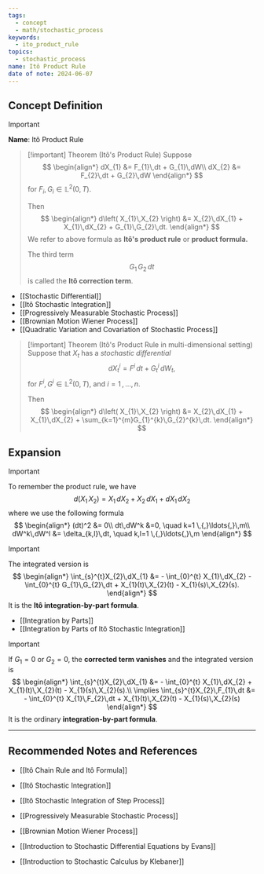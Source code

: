 ```yaml
---
tags:
  - concept
  - math/stochastic_process
keywords:
  - ito_product_rule
topics:
  - stochastic_process
name: Itô Product Rule
date of note: 2024-06-07
---
```


## Concept Definition

>[!important]
>**Name**: Itô Product Rule

>[!important] Theorem (Itô's Product Rule)
>Suppose 
>$$
>\begin{align*}
>dX_{1} &= F_{1}\,dt + G_{1}\,dW\\
>dX_{2} &= F_{2}\,dt + G_{2}\,dW
>\end{align*}
>$$
>for $F_{i},G_{i} \in \mathbb{L}^2(0,T).$
>
>Then 
>$$
>\begin{align*}
>d\left( X_{1}\,X_{2} \right) &= X_{2}\,dX_{1} + X_{1}\,dX_{2} + G_{1}\,G_{2}\,dt.
>\end{align*}
>$$
>We refer to above formula as **Itô's product rule** or **product formula.**
>
>The third term 
>$$G_{1}\,G_{2}\,dt$$
>is called the **Itô correction term**.

- [[Stochastic Differential]]
- [[Itô Stochastic Integration]]
- [[Progressively Measurable Stochastic Process]]
- [[Brownian Motion Wiener Process]]
- [[Quadratic Variation and Covariation of Stochastic Process]]


>[!important] Theorem (Itô's Product Rule in multi-dimensional setting)
>Suppose that $X_{t}$ has a *stochastic differential*
>$$
>dX^{i}_{t} = F^{i}\,dt + G^{i}_{t}\,dW_{t},
>$$
>for $F^i, G^i\in \mathbb{L}^2(0,T),$  and $i=1 \,{,}\ldots{,}\,n.$
>
>Then 
>$$
>\begin{align*}
>d\left( X_{1}\,X_{2} \right) &= X_{2}\,dX_{1} + X_{1}\,dX_{2} + \sum_{k=1}^{m}G_{1}^{k}\,G_{2}^{k}\,dt.
>\end{align*}
>$$


## Expansion

>[!important] 
>To remember the product rule,
>we have
>$$
>d\left( X_{1}\,X_{2} \right) = X_{1}\,dX_{2} + X_{2}\,dX_{1} + dX_{1}\,dX_{2}
>$$
>where we use the following formula
>$$
>\begin{align*}
>(dt)^2 &= 0\\
>dt\,dW^k &=0, \quad k=1 \,{,}\ldots{,}\,m\\
>dW^k\,dW^l &= \delta_{k,l}\,dt, \quad k,l=1 \,{,}\ldots{,}\,m
>\end{align*}
>$$


>[!important]
>The integrated version is
>$$
>\begin{align*}
> \int_{s}^{t}X_{2}\,dX_{1} &=  - \int_{0}^{t} X_{1}\,dX_{2} -  \int_{0}^{t} G_{1}\,G_{2}\,dt  +  X_{1}(t)\,X_{2}(t) -  X_{1}(s)\,X_{2}(s).
>\end{align*}
>$$
>It is the **Itô integration-by-part formula**.

- [[Integration by Parts]]
- [[Integration by Parts of Itô Stochastic Integration]]

>[!important]
>If $G_{1} = 0$ or $G_{2} = 0$, the **corrected term vanishes** and the integrated version is
>$$
>\begin{align*}
> \int_{s}^{t}X_{2}\,dX_{1} &=  - \int_{0}^{t} X_{1}\,dX_{2} +  X_{1}(t)\,X_{2}(t) -  X_{1}(s)\,X_{2}(s).\\
> \implies \int_{s}^{t}X_{2}\,F_{1}\,dt &=  - \int_{0}^{t} X_{1}\,F_{2}\,dt +  X_{1}(t)\,X_{2}(t) -  X_{1}(s)\,X_{2}(s)
>\end{align*}
>$$
>It is the ordinary **integration-by-part formula**.







-----------
##  Recommended Notes and References

- [[Itô Chain Rule and Itô Formula]]

- [[Itô Stochastic Integration]]
- [[Itô Stochastic Integration of Step Process]]
- [[Progressively Measurable Stochastic Process]]
- [[Brownian Motion Wiener Process]]



- [[Introduction to Stochastic Differential Equations by Evans]]
- [[Introduction to Stochastic Calculus by Klebaner]]